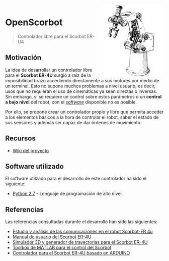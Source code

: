 <img width="210" src="./images/scorbot_draw.png" align=right />

# OpenScorbot

>Controlador libre para el Scorbot ER-U4

## Motivación

La idea de desarrollar un controlador libre para el **Scorbot ER-4U** surgió a raíz de la
imposibilidad brazo accediendo directamente a sus motores por medio de un terminal. Esto no supone muchos problemas a nivel usuario, es decir, usos que no requieran el uso de cinemáticas ya sean directas o inversas. Sin embargo, si se requiere un control sobre estos parámetros o un **control a bajo nivel** del robot, con el [*software*](https://www.intelitek.com/robots/robotic-software/scorbase/) disponible no es posible.

Por ello, se propone crear un controlador propio y libre que permita acceder a los elementos
básicos a la hora de controlar el robot, saber el estado de sus sensores y además ser capaz de dar órdenes de movimiento.

## Recursos

- [Wiki del proyecto](https://github.com/tidus747/openScorbot/wiki)

## Software utilizado

El software utilzado para el desarrollo de este controlador ha sido el siguiente:

- [Python 2.7](https://www.python.org/download/releases/2.7/) - Lenguaje de programación de alto nivel.

## Referencias

Las referencias consultadas durante el desarrollo han sido las siguientes:

- [Estudio y análisis de las comunicaciones en el robot Scorbot-ER 4u](https://accedacris.ulpgc.es/bitstream/10553/25527/1/0742414_00000_0000.pdf)
- [Manual de usuario del Scorbot ER-4U](ftp://ftp.robotec.co.il/Techsup/er4pcspanish/100269-a%20ER_4pc_Span.pdf)
- [Simulador 3D y generador de trayectorias para el Scorbot ER-4U](https://github.com/icoderaven/aar-arm)
- [Toolbox de MATLAB para el control del Scorbot](https://github.com/kutzer/ScorBotToolbox  )
- [Controlador para el Scorbot ER-4U basado en ARDUINO](https://github.com/amiravni/Scorbot)
